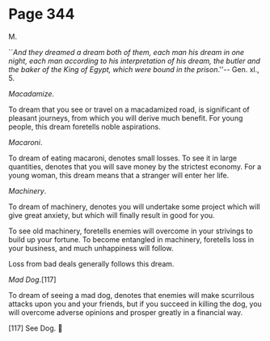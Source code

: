 # Page 344
M.


``_And they dreamed a dream both of them, each man his dream in one night,
each man according to his interpretation of his dream, the butler
and the baker of the King of Egypt, which were bound in the prison_.''--
Gen. xl., 5.


_Macadamize_.


To dream that you see or travel on a macadamized road, is significant
of pleasant journeys, from which you will derive much benefit.
For young people, this dream foretells noble aspirations.


_Macaroni_.


To dream of eating macaroni, denotes small losses. To see it in large
quantities, denotes that you will save money by the strictest economy.
For a young woman, this dream means that a stranger will enter her life.


_Machinery_.


To dream of machinery, denotes you will undertake some project
which will give great anxiety, but which will finally result
in good for you.


To see old machinery, foretells enemies will overcome in your strivings
to build up your fortune. To become entangled in machinery, foretells loss
in your business, and much unhappiness will follow.


Loss from bad deals generally follows this dream.


_Mad Dog_.[117]


To dream of seeing a mad dog, denotes that enemies will make scurrilous
attacks upon you and your friends, but if you succeed in killing the dog,
you will overcome adverse opinions and prosper greatly in a financial way.



[117] See Dog.

